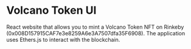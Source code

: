 # Volcano Token UI

React website that allows you to mint a Volcano Token NFT on Rinkeby (0x008D157915CAF7e3e8259A6e3A7507dfa35F6908).  The application uses Ethers.js to interact with the blockchain.
